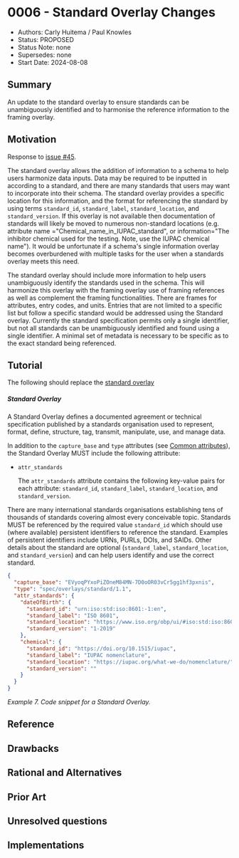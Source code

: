 # 0006 - Standard Overlay Changes
- Authors: Carly Huitema / Paul Knowles
- Status: PROPOSED
- Status Note: none
- Supersedes: none
- Start Date: 2024-08-08

## Summary
An update to the standard overlay to ensure standards can be unambiguously identified and to harmonise the reference information to the framing overlay. 

## Motivation
Response to [issue #45](https://github.com/the-human-colossus-foundation/oca-spec/issues/45).

The standard overlay allows the addition of information to a schema to help users harmonize data inputs. Data may be required to be inputted in according to a standard, and there are many standards that users may want to incorporate into their schema. The standard overlay provides a specific location for this information, and the format for referencing the standard by using terms `standard_id`, `standard_label`, `standard_location`, and `standard_version`. If this overlay is not available then documentation of standards will likely be moved to numerous non-standard locations (e.g. attribute name ="Chemical_name_in_IUPAC_standard", or information="The inhibitor chemical used for the testing. Note, use the IUPAC chemical name"). It would be unfortunate if a schema's single information overlay becomes overburdened with multiple tasks for the user when a standards overlay meets this need.

The standard overlay should include more information to help users unambiguously identify the standards used in the schema. This will harmonize this overlay with the framing overlay use of framing references as well as complement the framing functionalities. There are frames for attributes, entry codes, and units. Entries that are not limited to a specific list but follow a specific standard would be addressed using the Standard overlay. Currently the standard specification permits only a single identifier, but not all standards can be unambiguously identified and found using a single identifier. A minimal set of metadata is necessary to be specific as to the exact standard being referenced. 

## Tutorial

The following should replace the [standard overlay](https://github.com/the-human-colossus-foundation/oca-spec/blob/master/docs/specification/README.md#standard-overlay)


##### Standard Overlay

A Standard Overlay defines a documented agreement or technical specification published by a standards organisation used to represent, format, define, structure, tag, transmit, manipulate, use, and manage data.

In addition to the `capture_base` and `type` attributes (see [Common attributes](#common-attributes)), the Standard Overlay MUST include the following attribute:

- `attr_standards`

  The `attr_standards` attribute contains the following key-value pairs for each attribute: `standard_id`, `standard_label`, `standard_location`, and `standard_version`.

There are many international standards organisations establishing tens of thousands of standards covering almost every conceivable topic. Standards MUST be referenced by the required value `standard_id` which should use (where available) persistent identifiers to reference the standard. Examples of persistent identifiers include URNs, PURLs, DOIs, and SAIDs. Other details about the standard are optional (`standard_label`, `standard_location`, and `standard_version`) and can help users identify and use the correct standard.

```json
{
  "capture_base": "EVyoqPYxoPiZOneM84MN-7D0oOR03vCr5gg1hf3pxnis",
  "type": "spec/overlays/standard/1.1",
  "attr_standards": {
    "dateOfBirth": {
      "standard_id": "urn:iso:std:iso:8601:-1:en",
      "standard_label": "ISO 8601",
      "standard_location": "https://www.iso.org/obp/ui/#iso:std:iso:8601:-1:ed-1:v1:en",
      "standard_version": "1-2019"
    },
    "chemical": {
      "standard_id": "https://doi.org/10.1515/iupac",
      "standard_label": "IUPAC nomenclature",
      "standard_location": "https://iupac.org/what-we-do/nomenclature/",
      "standard_version": ""
    }
  }
}
```

_Example 7. Code snippet for a Standard Overlay._

## Reference

## Drawbacks

## Rational and Alternatives

## Prior Art

## Unresolved questions

## Implementations

